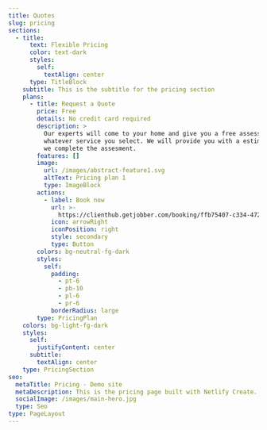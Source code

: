 ```yaml
---
title: Quotes
slug: pricing
sections:
  - title:
      text: Flexible Pricing
      color: text-dark
      styles:
        self:
          textAlign: center
      type: TitleBlock
    subtitle: This is the subtitle for the pricing section
    plans:
      - title: Request a Quote
        price: Free
        details: No credit card required
        description: >
          Our experts will come to your home and give you a free assessment on
          whatever service you select. We will provide you with a estimate after
          we complete the assesment. 
        features: []
        image:
          url: /images/abstract-feature1.svg
          altText: Pricing plan 1
          type: ImageBlock
        actions:
          - label: Book now
            url: >-
              https://clienthub.getjobber.com/booking/ffb75407-c334-472a-9f06-af2c6535498d
            icon: arrowRight
            iconPosition: right
            style: secondary
            type: Button
        colors: bg-neutral-fg-dark
        styles:
          self:
            padding:
              - pt-6
              - pb-10
              - pl-6
              - pr-6
            borderRadius: large
        type: PricingPlan
    colors: bg-light-fg-dark
    styles:
      self:
        justifyContent: center
      subtitle:
        textAlign: center
    type: PricingSection
seo:
  metaTitle: Pricing - Demo site
  metaDescription: This is the pricing page built with Netlify Create.
  socialImage: /images/main-hero.jpg
  type: Seo
type: PageLayout
---
```

